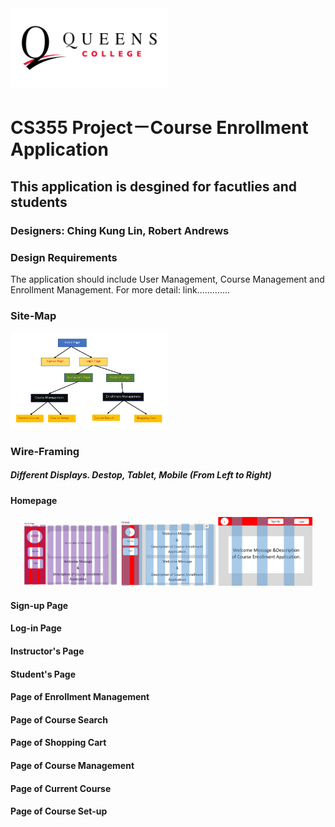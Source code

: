<img src="https://github.com/sheisol310/qcfirst/blob/4ed2508cc1d8aface0eac2f31f114a271ece767f/image%20for%20readMe/Queens%20college.png" width=50%>

# CS355 Project－Course Enrollment Application

## This application is desgined for facutlies and students

### Designers: Ching Kung Lin, Robert Andrews

### Design Requirements

The application should include User Management, Course Management and Enrollment Management. 
For more detail: link.............

### Site-Map
<img src="https://github.com/sheisol310/qcfirst/blob/4ed2508cc1d8aface0eac2f31f114a271ece767f/image%20for%20readMe/sitemap.PNG" width=50%>

### Wire-Framing
##### Different Displays. Destop, Tablet, Mobile (From Left to Right)

#### Homepage
<p align="center">
  <img src="image for readMe/D-homepage.PNG", width="30%">
  <img src="image for readMe/T-homepage.PNG", width="30%">
  <img src="image for readMe/M-homepage.PNG", width="30%">
</p>

#### Sign-up Page


#### Log-in Page

#### Instructor's Page

#### Student's Page

#### Page of Enrollment Management

#### Page of Course Search

#### Page of Shopping Cart

#### Page of Course Management

#### Page of Current Course

#### Page of Course Set-up

